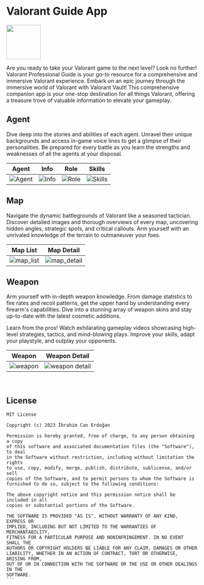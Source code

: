 # Valorant Guide App
<a href="https://play.google.com/store/apps/details?id=com.ibrahimcanerdogan.valorantguideapp"><img width="90" height="90" src="https://img.icons8.com/?size=512&id=L1ws9zn2uD01&format=png"/></a>

<p>Are you ready to take your Valorant game to the next level? Look no further! Valorant Professional Guide is your go-to resource for a comprehensive and immersive Valorant experience. Embark on an epic journey through the immersive world of Valorant with Valorant Vault! This comprehensive companion app is your one-stop destination for all things Valorant, offering a treasure trove of valuable information to elevate your gameplay. </p>

## Agent 
<p>Dive deep into the stories and abilities of each agent. Unravel their unique backgrounds and access in-game voice lines to get a glimpse of their personalities. Be prepared for every battle as you learn the strengths and weaknesses of all the agents at your disposal.</p>

Agent             |  Info  | Role             |  Skills
:-------------------------:|:-------------------------:|:-------------------------:|:-------------------------:
![Agent](https://github.com/icanerdogan/ValorantGuideApp/assets/52867508/1f48c807-c61e-4477-a760-d298fa984aa1) | ![Info](https://github.com/icanerdogan/ValorantGuideApp/assets/52867508/379971d8-c9ce-4588-96fd-10267d938cb2) | ![Role](https://github.com/icanerdogan/ValorantGuideApp/assets/52867508/e3568359-b832-4adc-9aec-392bf4553dc6) | ![Skills](https://github.com/icanerdogan/ValorantGuideApp/assets/52867508/63d50403-9aeb-4565-ae15-50d25ace0ae9) 

## Map
<p>Navigate the dynamic battlegrounds of Valorant like a seasoned tactician. Discover detailed images and thorough overviews of every map, uncovering hidden angles, strategic spots, and critical callouts. Arm yourself with an unrivaled knowledge of the terrain to outmaneuver your foes.</p>

Map List             |  Map Detail
:-------------------------:|:-------------------------:
![map_list](https://github.com/icanerdogan/ValorantGuideApp/assets/52867508/d767dc25-deb2-4d45-9986-d47b1fbb068b)|![map_detail](https://github.com/icanerdogan/ValorantGuideApp/assets/52867508/d2cb3ff2-dd72-43db-84a6-37b62deb0caa)

## Weapon
<p>Arm yourself with in-depth weapon knowledge. From damage statistics to fire rates and recoil patterns, get the upper hand by understanding every firearm's capabilities. Dive into a stunning array of weapon skins and stay up-to-date with the latest cosmetic additions.</p>
<p> Learn from the pros! Watch exhilarating gameplay videos showcasing high-level strategies, tactics, and mind-blowing plays. Improve your skills, adapt your playstyle, and outplay your opponents.</p>

Weapon             |  Weapon Detail
:-------------------------:|:-------------------------:
![weapon](https://github.com/icanerdogan/ValorantGuideApp/assets/52867508/e71b788a-8b99-4417-a5be-7919417d4c62)|![weapon detail](https://github.com/icanerdogan/ValorantGuideApp/assets/52867508/dd6d0fd7-f332-4961-b780-c45dff50d674)

<br>

## License

````
MIT License

Copyright (c) 2023 İbrahim Can Erdoğan

Permission is hereby granted, free of charge, to any person obtaining a copy
of this software and associated documentation files (the "Software"), to deal
in the Software without restriction, including without limitation the rights
to use, copy, modify, merge, publish, distribute, sublicense, and/or sell
copies of the Software, and to permit persons to whom the Software is
furnished to do so, subject to the following conditions:

The above copyright notice and this permission notice shall be included in all
copies or substantial portions of the Software.

THE SOFTWARE IS PROVIDED "AS IS", WITHOUT WARRANTY OF ANY KIND, EXPRESS OR
IMPLIED, INCLUDING BUT NOT LIMITED TO THE WARRANTIES OF MERCHANTABILITY,
FITNESS FOR A PARTICULAR PURPOSE AND NONINFRINGEMENT. IN NO EVENT SHALL THE
AUTHORS OR COPYRIGHT HOLDERS BE LIABLE FOR ANY CLAIM, DAMAGES OR OTHER
LIABILITY, WHETHER IN AN ACTION OF CONTRACT, TORT OR OTHERWISE, ARISING FROM,
OUT OF OR IN CONNECTION WITH THE SOFTWARE OR THE USE OR OTHER DEALINGS IN THE
SOFTWARE.
```
